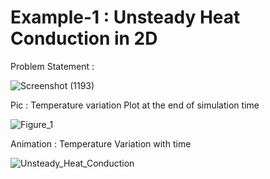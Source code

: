 # Example-1 : Unsteady Heat Conduction in 2D

Problem Statement :

![Screenshot (1193)](https://user-images.githubusercontent.com/68963724/120982119-fafef700-c795-11eb-89c5-26785aedded3.png)


Pic : Temperature variation Plot at the end of simulation time

![Figure_1](https://user-images.githubusercontent.com/68963724/120974561-e6b6fc00-c78d-11eb-8265-68b7e219331f.png)


Animation : Temperature Variation with time

![Unsteady_Heat_Conduction](https://user-images.githubusercontent.com/68963724/120974708-1403aa00-c78e-11eb-9184-9fe2c1bd576d.gif)

